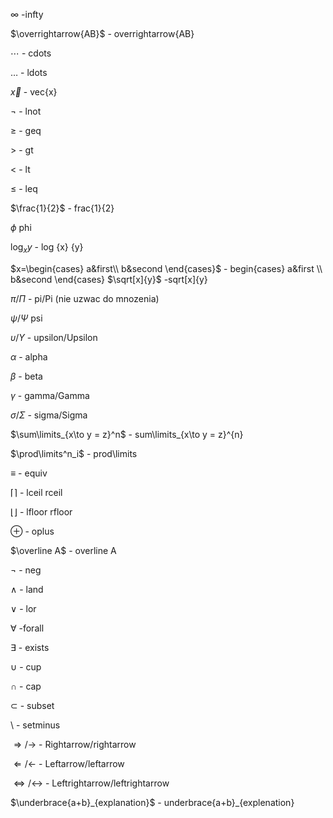 $\infty$ -infty

$\overrightarrow{AB}$ - overrightarrow{AB}

$\cdots$ - cdots

$\ldots$ - ldots

$\vec{x}$ - vec{x}

$\lnot$ - lnot

$\geq$ - geq

$\gt$ - gt

$\lt$ - lt

$\leq$ - leq

$\frac{1}{2}$ - frac{1}{2}

$\phi$ phi

$\log_{x}{y}$ - log {x} {y}

$x=\begin{cases} a&first\\ b&second \end{cases}$ - begin{cases} a&first \\\\ b&second 
\end{cases}
$\sqrt[x]{y}$ -sqrt\[x]{y}

$\pi$/$\Pi$ - pi/Pi  (nie uzwac do mnozenia)

$\psi$/$\Psi$ psi

$\upsilon$/$\Upsilon$ - upsilon/Upsilon

$\alpha$ - alpha

$\beta$ - beta

$\gamma$ - gamma/Gamma

$\sigma$/$\Sigma$ - sigma/Sigma

$\sum\limits_{x\to y = z}^n$ - sum\limits_{x\to y = z}^{n}

$\prod\limits^n_i$ - prod\\limits

$\equiv$ - equiv

$\lceil\rceil$ - lceil rceil

$\lfloor\rfloor$ - lfloor rfloor

$\oplus$ - oplus

$\overline A$ - overline A

$\neg$ - neg

$\land$ - land

$\lor$ - lor

$\forall$ -forall

$\exists$ - exists

$\cup$ - cup

$\cap$ - cap

$\subset$ - subset

$\setminus$ - setminus

$\Rightarrow/\rightarrow$ - Rightarrow/rightarrow

$\Leftarrow/\leftarrow$ - Leftarrow/leftarrow

$\Leftrightarrow/\leftrightarrow$ - Leftrightarrow/leftrightarrow

$\underbrace{a+b}_{explanation}$ - underbrace{a+b}_{explenation}